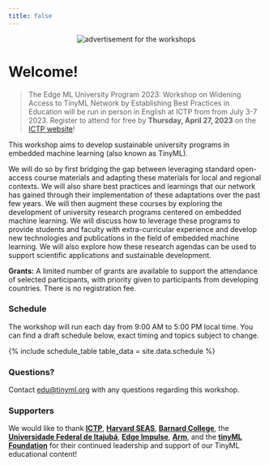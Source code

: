 ```yaml
---
title: false
---
```

<figure class="figure">
  <center>
  <img src="{{ site.baseurl }}/assets/cover.png" alt="advertisement for the workshops" class="vid-fluid rounded center">
  </center>
</figure>

# Welcome!

>The Edge ML University Program 2023: Workshop on Widening Access to TinyML Network by Establishing Best Practices in Education will be run in person in English at ICTP from from July 3-7 2023. Register to attend for free by **Thursday, April 27, 2023** on the [ICTP website](https://indico.ictp.it/event/10185)!<br>

This workshop aims to develop sustainable university programs in embedded machine learning (also known as TinyML).

We will do so by first bridging the gap between leveraging standard open-access course materials and adapting these materials for local and regional contexts. We will also share best practices and learnings that our network has gained through their implementation of these adaptations over the past few years. We will then augment these courses by exploring the development of university research programs centered on embedded machine learning. We will discuss how to leverage these programs to provide students and faculty with extra-curricular experience and develop new technologies and publications in the field of embedded machine learning. We will also explore how these research agendas can be used to support scientific applications and sustainable development.

**Grants:** A limited number of grants are available to support the attendance of selected participants, with priority given to participants from developing countries. There is no registration fee.

### Schedule

The workshop will run each day from 9:00 AM to 5:00 PM local time. You can find a draft schedule below, exact timing and topics subject to change.

{% include schedule_table table_data = site.data.schedule %}

### Questions?
Contact [edu@tinyml.org](mailto:edu@tinyml.org) with any questions regarding this workshop.

### Supporters
We would like to thank [**ICTP**](https://www.ictp.it/), [**Harvard SEAS**](https://www.seas.harvard.edu/), [**Barnard College**](https://cs.barnard.edu/), the [**Universidade Federal de Itajubá**](https://unifei.edu.br/), [**Edge Impulse**](https://www.edgeimpulse.com/), [**Arm**](https://www.arm.com/), and the [**tinyML Foundation**](https://www.tinyml.org/) for their continued leadership and support of our TinyML educational content!